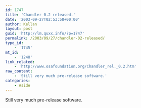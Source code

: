 ```yaml
---
id: 1747
title: 'Chandler 0.2 released.'
date: '2003-09-27T02:53:58+00:00'
author: Kellan
layout: post
guid: 'http://lm.quxx.info/?p=1747'
permalink: /2003/09/27/chandler-02-released/
typo_id:
    - '1745'
mt_id:
    - '1248'
link_related:
    - 'http://www.osafoundation.org/Chandler_rel._0.2.htm'
raw_content:
    - 'Still very much pre-release software.'
categories:
    - Aside
---
```


Still very much pre-release software.